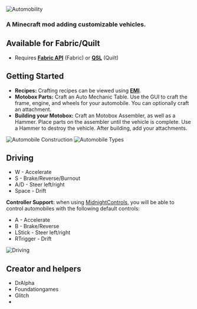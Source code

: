 ![Automobility](./md/banner.png)

### A Minecraft mod adding customizable vehicles.

## Available for Fabric/Quilt
- Requires **[Fabric API](https://modrinth.com/mod/fabric-api)** (Fabric) or **[QSL](https://modrinth.com/mod/qsl)** (Quilt)


## Getting Started
- **Recipes:** Crafting recipes can be viewed using [**EMI**](https://www.curseforge.com/minecraft/mc-mods/emi).
- **Motobox Parts:** Craft an Auto Mechanic Table. Use the GUI to craft the frame, engine, and wheels for your automobile. You can optionally craft an attachment.
- **Building your Motobox:** Craft an Motobox Assembler, as well as a Hammer. Place parts on the assembler until the vehicle is complete. Use a Hammer to destroy the vehicle. After building, add your attachments.

![Automobile Construction](./md/construction.png)
![Automobile Types](./md/parking.png)

## Driving
- W - Accelerate
- S - Brake/Reverse/Burnout
- A/D - Steer left/right
- Space - Drift

**Controller Support:** when using [MidnightControls](https://www.curseforge.com/minecraft/mc-mods/midnightcontrols), you will be able to control automobiles with the following default controls:
- A - Accelerate
- B - Brake/Reverse
- LStick - Steer left/right
- RTrigger - Drift

![Driving](./md/driving.png)

## Creator and helpers
- DrAlpha
- Foundationgames
- Glitch
- 
